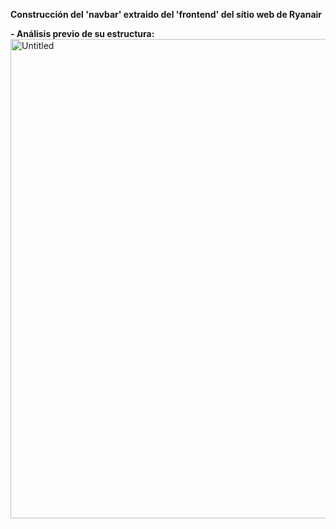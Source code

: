 **Construcción del 'navbar' extraido del 'frontend' del sítio web de Ryanair**

****- Análisis previo de su estructura:****
<img width="767" alt="Untitled" src="https://github.com/zamelkev/cursoangular/assets/56316102/923301fc-1217-458f-afb2-bfbe03490924">
